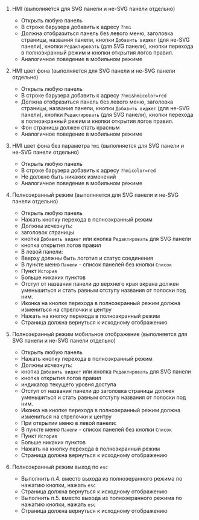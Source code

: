 1. HMI (выполняется для SVG панели и не-SVG панели отдельно)
    * Открыть любую панель
    * В строке барузера добавить к адресу `?hmi`
    * Должна отобразиться панель без левого меню, заголовка страницы, названия панели, кнопки `Добавить виджет` (для не-SVG панели), кнопки `Редактировать` (для SVG панели), кнопки перехода в полноэкранный режим и кнопки открытия логов правил.
    * Аналогичное поведение в мобильном режиме

2. HMI цвет фона (выполняется для SVG панели и не-SVG панели отдельно)
    * Открыть любую панель
    * В строке барузера добавить к адресу `?hmi&hmicolor=red`
    * Должна отобразиться панель без левого меню, заголовка страницы, названия панели, кнопки `Добавить виджет` (для не-SVG панели), кнопки `Редактировать` (для SVG панели), кнопки перехода в полноэкранный режим и кнопки открытия логов правил.
    * Фон страницы должен стать красным
    * Аналогичное поведение в мобильном режиме

3. HMI цвет фона без параметра `hmi` (выполняется для SVG панели и не-SVG панели отдельно)
    * Открыть любую панель
    * В строке барузера добавить к адресу `?hmicolor=red`
    * Не должно быть никаких изменений
    * Аналогичное поведение в мобильном режиме

4. Полноэкранный режим (выполняется для SVG панели и не-SVG панели отдельно)
    * Открыть любую панель
    * Нажать кнопку перехода в полноэкранный режим
    * Должны исчезнуть:
     - заголовок страницы
     - кнопка `Добавить виджет` или кнопка `Редактировать` для SVG панели
     - кнопка открытия логов правил
    * В левой панели:
     - Вверху должны быть логотип и статус соединения
     - В пункте меню `Панели` - список панелей без кнопки `Список`
     - Пункт `История`
     - Больше никаких пунктов
    * Отступ от названия панели до верхнего края экрана должен уменьшиться и стать равным отступу названия от полоски под ним.
    * Иконка на кнопке перехода в полноэкранный режим должна измениться на стрелочки к центру
    * Нажать на кнопку перехода в полноэкранный режим
    * Страница должна вернуться к исходному отображению

5. Полноэкранный режим мобильное отображение (выполняется для SVG панели и не-SVG панели отдельно)
    * Открыть любую панель
    * Нажать кнопку перехода в полноэкранный режим
    * Должны исчезнуть:
     - кнопка `Добавить виджет` или кнопка `Редактировать` для SVG панели
     - кнопка открытия логов правил
     - индикатор текущего уровня доступа
    * Отступ от названия панели до заголовка страницы должен уменьшиться и стать равным отступу названия от полоски под ним.
    * Иконка на кнопке перехода в полноэкранный режим должна измениться на стрелочки к центру
    * При открытии меню в левой панели:
     - В пункте меню `Панели` - список панелей без кнопки `Список`
     - Пункт `История`
     - Больше никаких пунктов
    * Нажать на кнопку перехода в полноэкранный режим
    * Страница должна вернуться к исходному отображению

6. Полноэкранный режим выход по `esc`
    * Выполнить п.4. вместо выхода из полноэеранного режима по нажатию кнопки, нажать `esc`
    * Страница должна вернуться к исходному отображению
    * Выполнить п.5. вместо выхода из полноэеранного режима по нажатию кнопки, нажать `esc`
    * Страница должна вернуться к исходному отображению
